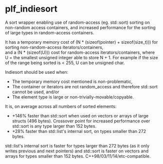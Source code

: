 # plf_indiesort
A sort wrapper enabling use of random-access (eg. std::sort) sorting on non-random access containers, and increased performance for the sorting of large types in random-access containers.

It has a temporary memory cost of (N * (sizeof(pointer) + sizeof(size_t))) for sorting non-random-access iterators/containers,<br>
and a (N * (sizeof(U))) cost for random-access iterators/containers, where U = the smallest unsigned integer able to store N + 1. For example if the size of the range being sorted is &lt; 255, U can be unsigned char.

Indiesort should be used when:

* The temporary memory cost mentioned is non-problematic,
* The container or iterators are not random_access and therefore std::sort cannot be used, and/or
* The element type is large or non-trivially-movable/copyable.


It is, on average across all numbers of sorted elements:

* +146% faster than std::sort when used on vectors or arrays of large structs (496 bytes). Crossover point for increased performance over std::sort is any type larger than 152 bytes.
* +28% faster than std::list's internal sort, on types smaller than 272 bytes.

std::list's internal sort is faster for types larger than 272 bytes (as it only writes previous and next pointers) and std::sort is faster on vectors and arrays for types smaller than 152 bytes.
C++98/03/11/14/etc-compatible.
